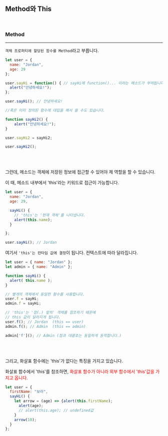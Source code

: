 ## Method와 This

<br>

### Method

---


`객체 프로퍼티에 할당된 함수를 Method`라고 부릅니다.

```jsx
let user = {
  name: "Jordan",
  age: 29
};

user.sayHi = function() { // sayHi에 function()... 이라는 메소드가 부여됩니다.
  alert("안녕하세요!");
}; 

user.sayHi(); // 안녕하세요!

//혹은 이미 정의된 함수에 대입을 해서 쓸 수도 있습니다.

function sayHi2() {
	alert("안녕하세요!");
}

user.sayHi2 = sayHi2;

user.sayHi2();
```

<br><br>

그런데, 메소드는 객체에 저장된 정보에 접근할 수 있어야 제 역할을 할 수 있습니다.

이 때, 메소드 내부에서 'this'라는 키워드로 접근이 가능합니다.

```jsx
let user = {
  name: "Jordan",
  age: 29,

  sayHi() {
    // 'this'는 '현재 객체'를 나타냅니다.
    alert(this.name);
  }

};

user.sayHi(); // Jordan
```

여기서 `'this'는 런타임 값에 결정`이 됩니다. 컨텍스트에 따라 달라집니다.

```jsx
let user = { name: "Jordan" };
let admin = { name: "Admin" };

function sayHi() {
  alert( this.name );
}

// 별개의 객체에서 동일한 함수를 사용합니다.
user.f = sayHi;
admin.f = sayHi;

// 'this'는 '점(.) 앞의' 객체를 참조하기 때문에
// this 값이 달라지게 됩니다.
user.f(); // Jordan  (this == user)
admin.f(); // Admin  (this == admin)

admin['f'](); // Admin (점과 대괄호는 동일하게 동작합니다.)
```

<br><br>

그리고, 화살표 함수에는 'this'가 없다는 특징을 가지고 있습니다.

화살표 함수에서 'this'를 참조하면, <span style = "color:red">화살표 함수가 아니라 외부 함수에서 'this'값을 가지고 옵니다.</span>

```jsx
let user = {
  firstName: "보라",
  sayHi() {
    let arrow = (age) => {alert(this.firstName);
      alert(age);
      // alert(this.age); // undefined값
    }
    arrow(10);
  }
};
```